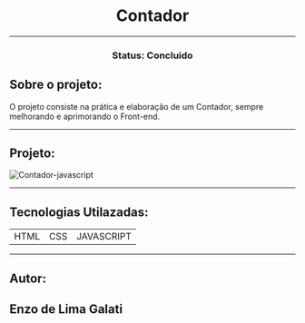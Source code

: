 <h1 align="center">Contador</h1>

<hr>
 
<h3 align="center">Status: Concluido</h3>

## Sobre o projeto:
<p>O projeto consiste na prática e elaboração de um Contador, sempre melhorando e aprimorando o Front-end.</p>

<hr>

## Projeto:



![Contador-javascript](https://user-images.githubusercontent.com/90585409/186186541-8c46a51b-20ef-44e1-82a5-b893540cd025.gif)


<hr>

## Tecnologias Utilazadas:

<table>
  <tr>
    <td>HTML</td>
    <td>CSS</td> 
    <td>JAVASCRIPT</td>
    
  </tr>
</table>

<hr>

## Autor:

<h2>Enzo de Lima Galati</h2>

